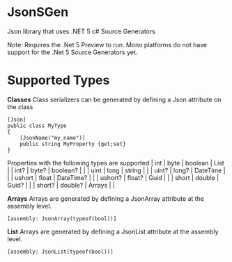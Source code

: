 # JsonSGen
Json library that uses .NET 5 c# Source Generators

Note: Requires the .Net 5 Preview to run. Mono platforms do not have support for the .Net 5 Source Generators yet.

# Supported Types

**Classes**
Class serializers can be generated by defining a Json attribute on the class
```
[Json]
public class MyType
{
    [JsonName("my_name")]
    public string MyProperty {get;set}
}
```
Properties with the following types are supported
| int | byte | boolean | List<T> |
| int? | byte? | boolean? | |
| uint | long | string | |
| uint? | long? | DateTime | |
| ushort | float | DateTime? | |
| ushort? | float? | Guid | |
| short | double | Guid? | |
| short? | double? | Arrays | |

**Arrays**
Arrays are generated by defining a JsonArray attribute at the assembly level.

```[assembly: JsonArray(typeof(bool))] ```

**List**
Arrays are generated by defining a JsonList attribute at the assembly level.

```[assembly: JsonList(typeof(bool))] ```